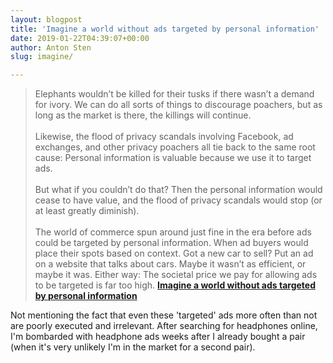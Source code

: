 ```yaml
---
layout: blogpost
title: 'Imagine a world without ads targeted by personal information'
date: 2019-01-22T04:39:07+00:00
author: Anton Sten
slug: imagine/

---
```


>Elephants wouldn’t be killed for their tusks if there wasn’t a demand for ivory. We can do all sorts of things to discourage poachers, but as long as the market is there, the killings will continue.
<br /><br />
Likewise, the flood of privacy scandals involving Facebook, ad exchanges, and other privacy poachers all tie back to the same root cause: Personal information is valuable because we use it to target ads.
<br /><br />
But what if you couldn’t do that? Then the personal information would cease to have value, and the flood of privacy scandals would stop (or at least greatly diminish).
<br /><br />
The world of commerce spun around just fine in the era before ads could be targeted by personal information. When ad buyers would place their spots based on context. Got a new car to sell? Put an ad on a website that talks about cars. Maybe it wasn’t as efficient, or maybe it was. Either way: The societal price we pay for allowing ads to be targeted is far too high.
**[Imagine a world without ads targeted by personal information](https://m.signalvnoise.com/imagine-a-world-without-ads-targeted-by-personal-information/)**

Not mentioning the fact that even these 'targeted' ads more often than not are poorly executed and irrelevant. After searching for headphones online, I'm bombarded with headphone ads weeks after I already bought a pair (when it's very unlikely I'm in the market for a second pair). 
